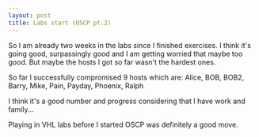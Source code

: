 ```yaml
---
layout: post
title: Labs start (OSCP pt.2)
---
```


So I am already two weeks in the labs since I finished exercises. 
I think it's going good, surpassingly good and I am getting worried that maybe too good. 
But maybe the hosts I got so far wasn't the hardest ones.

So far I successfully compromised 9 hosts which are:
Alice, BOB, BOB2, Barry, Mike, Pain, Payday, Phoenix, Ralph

I think it's a good number and progress considering that I have work and family... 

Playing in VHL labs before I started OSCP was definitely a good move.
